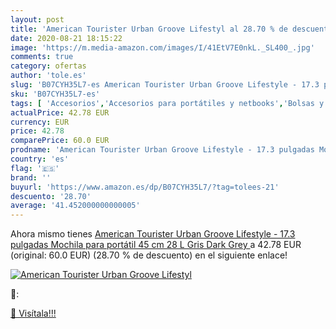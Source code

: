 ```yaml
---
layout: post
title: 'American Tourister Urban Groove Lifestyl al 28.70 % de descuento'
date: 2020-08-21 18:15:22
image: 'https://m.media-amazon.com/images/I/41EtV7E0nkL._SL400_.jpg'
comments: true
category: ofertas
author: 'tole.es'
slug: 'B07CYH35L7-es American Tourister Urban Groove Lifestyle - 17.3 pulgadas...'
sku: 'B07CYH35L7-es'
tags: [ 'Accesorios','Accesorios para portátiles y netbooks','Bolsas y fundas para portátiles y netbooks','Informática','Juegos y Accesorios para PC','Mochilas para portátiles y netbooks','Videojuegos','mochila', ]
actualPrice: 42.78 EUR
currency: EUR
price: 42.78
comparePrice: 60.0 EUR
prodname: 'American Tourister Urban Groove Lifestyle - 17.3 pulgadas Mochila para portátil 45 cm  28 L  Gris  Dark Grey '
country: 'es'
flag: '🇪🇸'
brand: ''
buyurl: 'https://www.amazon.es/dp/B07CYH35L7/?tag=tolees-21'
descuento: '28.70'
average: '41.452000000000005'
---
```


Ahora mismo tienes [American Tourister Urban Groove Lifestyle - 17.3 pulgadas Mochila para portátil 45 cm  28 L  Gris  Dark Grey ](https://www.amazon.es/dp/B07CYH35L7/?tag=tolees-21) a 42.78 EUR (original: 60.0 EUR) (28.70 %  de descuento) en el siguiente enlace!

[![American Tourister Urban Groove Lifestyl](https://m.media-amazon.com/images/I/41EtV7E0nkL._SL400_.jpg)](https://www.amazon.es/dp/B07CYH35L7/?tag=tolees-21)

🔎:


[🛒 Visítala!!!](https://www.amazon.es/dp/B07CYH35L7/?tag=tolees-21)
